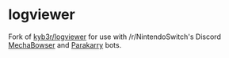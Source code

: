 # logviewer
Fork of [kyb3r/logviewer](https://github.com/kyb3r/logviewer) for use with /r/NintendoSwitch's Discord [MechaBowser](https://github.com/MattBSG/MechaBowser) and [Parakarry](https://github.com/MattBSG/Parakarry) bots.
